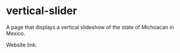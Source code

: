# vertical-slider
A page that displays a vertical slideshow of the state of Michoacan in Mexico.

Website link:
